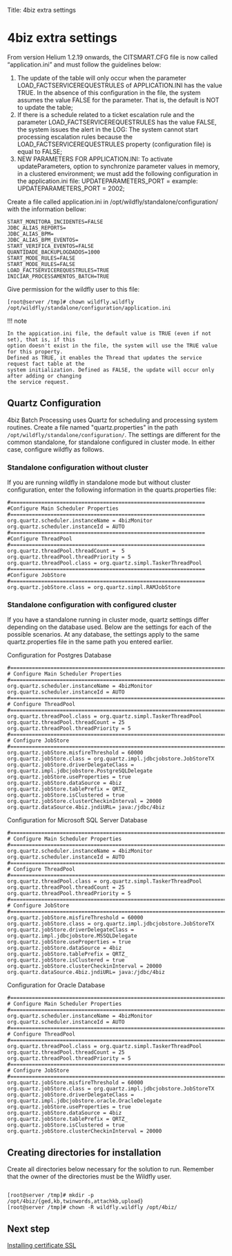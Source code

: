 Title: 4biz extra settings

# 4biz extra settings

From version Helium 1.2.19 onwards, the CITSMART.CFG file is now called “application.ini” and must follow the guidelines below:  

1. The update of the table will only occur when the parameter LOAD_FACTSERVICEREQUESTRULES of APPLICATION.INI has the value TRUE. In the absence of this configuration in the file, the system assumes the value FALSE for the parameter. That is, the default is NOT to update the table;  
2. If there is a schedule related to a ticket escalation rule and the parameter LOAD_FACTSERVICEREQUESTRULES has the value FALSE, the system issues the alert in the LOG: The system cannot start processing escalation rules because the LOAD_FACTSERVICEREQUESTRULES property (configuration file) is equal to FALSE;  
3. NEW PARAMETERS FOR APPLICATION.INI: To activate updateParameters, option to synchronize parameter values in memory, in a clustered environment; we must add the following configuration in the application.ini file: UPDATEPARAMETERS_PORT = <port number to be used> example: UPDATEPARAMETERS_PORT = 2002;


Create a file called application.ini in /opt/wildfly/standalone/configuration/ with the information bellow:

``` shell
START_MONITORA_INCIDENTES=FALSE
JDBC_ALIAS_REPORTS=
JDBC_ALIAS_BPM=
JDBC_ALIAS_BPM_EVENTOS=
START_VERIFICA_EVENTOS=FALSE
QUANTIDADE_BACKUPLOGDADOS=1000
START_MODE_RULES=FALSE
START_MODE_RULES=FALSE
LOAD_FACTSERVICEREQUESTRULES=TRUE
INICIAR_PROCESSAMENTOS_BATCH=TRUE
```

Give permission for the wildfly user to this file:

``` shell
[root@server /tmp]# chown wildfly.wildfly /opt/wildfly/standalone/configuration/application.ini
```

!!! note

	In the appication.ini file, the default value is TRUE (even if not set), that is, if this 
	option doesn't exist in the file, the system will use the TRUE value for this property. 
	Defined as TRUE, it enables the Thread that updates the service request fact table at the 
	system initialization. Defined as FALSE, the update will occur only after adding or changing 
	the service request.


## Quartz Configuration

4biz Batch Processing uses Quartz for scheduling and processing system routines. Create a 
file named "quartz.properties" in the path
`/opt/wildfly/standalone/configuration/`. The settings are different for the common standalone, 
for standalone configured in cluster mode. In either case, configure wildfly as follows.

### Standalone configuration without cluster

If you are running wildfly in standalone mode but without cluster configuration, enter the following information in the quarts.properties file:

``` shell
#===============================================================
#Configure Main Scheduler Properties
#===============================================================
org.quartz.scheduler.instanceName = 4bizMonitor
org.quartz.scheduler.instanceId = AUTO
#===============================================================
#Configure ThreadPool
#===============================================================
org.quartz.threadPool.threadCount =  5
org.quartz.threadPool.threadPriority = 5
org.quartz.threadPool.class = org.quartz.simpl.TaskerThreadPool
#===============================================================
#Configure JobStore
#===============================================================
org.quartz.jobStore.class = org.quartz.simpl.RAMJobStore
```

### Standalone configuration with configured cluster

If you have a standalone running in cluster mode, quartz settings differ depending on the database used. Below are the settings for each of the possible scenarios.
At any database, the settings apply to the same quartz.properties file in the same path you entered earlier.

Configuration for Postgres Database

``` shell
#============================================================================
# Configure Main Scheduler Properties
#============================================================================
org.quartz.scheduler.instanceName = 4bizMonitor
org.quartz.scheduler.instanceId = AUTO
#============================================================================
# Configure ThreadPool
#============================================================================
org.quartz.threadPool.class = org.quartz.simpl.TaskerThreadPool
org.quartz.threadPool.threadCount = 25
org.quartz.threadPool.threadPriority = 5
#============================================================================
# Configure JobStore
#============================================================================
org.quartz.jobStore.misfireThreshold = 60000
org.quartz.jobStore.class = org.quartz.impl.jdbcjobstore.JobStoreTX
org.quartz.jobStore.driverDelegateClass = org.quartz.impl.jdbcjobstore.PostgreSQLDelegate
org.quartz.jobStore.useProperties = true
org.quartz.jobStore.dataSource = 4biz
org.quartz.jobStore.tablePrefix = QRTZ_
org.quartz.jobStore.isClustered = true
org.quartz.jobStore.clusterCheckinInterval = 20000
org.quartz.dataSource.4biz.jndiURL= java:/jdbc/4biz
```

Configuration for Microsoft SQL Server Database

``` shell
#============================================================================
# Configure Main Scheduler Properties
#============================================================================
org.quartz.scheduler.instanceName = 4bizMonitor
org.quartz.scheduler.instanceId = AUTO
#============================================================================
# Configure ThreadPool
#============================================================================
org.quartz.threadPool.class = org.quartz.simpl.TaskerThreadPool
org.quartz.threadPool.threadCount = 25
org.quartz.threadPool.threadPriority = 5
#============================================================================
# Configure JobStore
#============================================================================
org.quartz.jobStore.misfireThreshold = 60000
org.quartz.jobStore.class = org.quartz.impl.jdbcjobstore.JobStoreTX
org.quartz.jobStore.driverDelegateClass = org.quartz.impl.jdbcjobstore.MSSQLDelegate
org.quartz.jobStore.useProperties = true
org.quartz.jobStore.dataSource = 4biz
org.quartz.jobStore.tablePrefix = QRTZ_
org.quartz.jobStore.isClustered = true
org.quartz.jobStore.clusterCheckinInterval = 20000
org.quartz.dataSource.4biz.jndiURL= java:/jdbc/4biz
```

Configuration for Oracle Database

``` shell
#============================================================================
# Configure Main Scheduler Properties
#============================================================================
org.quartz.scheduler.instanceName = 4bizMonitor
org.quartz.scheduler.instanceId = AUTO
#============================================================================
# Configure ThreadPool
#============================================================================
org.quartz.threadPool.class = org.quartz.simpl.TaskerThreadPool
org.quartz.threadPool.threadCount = 25
org.quartz.threadPool.threadPriority = 5
#============================================================================
# Configure JobStore
#============================================================================
org.quartz.jobStore.misfireThreshold = 60000
org.quartz.jobStore.class = org.quartz.impl.jdbcjobstore.JobStoreTX
org.quartz.jobStore.driverDelegateClass = org.quartz.impl.jdbcjobstore.oracle.OracleDelegate
org.quartz.jobStore.useProperties = true
org.quartz.jobStore.dataSource = 4biz
org.quartz.jobStore.tablePrefix = QRTZ_
org.quartz.jobStore.isClustered = true
org.quartz.jobStore.clusterCheckinInterval = 20000
```

## Creating directories for installation

Create all directories below necessary for the solution to run. Remember that the owner of the directories must be the Wildfly user.

``` shell

[root@server /tmp]# mkdir -p /opt/4biz/{ged,kb,twinwords,attachkb,upload}
[root@server /tmp]# chown -R wildfly.wildfly /opt/4biz/

```

## Next step

[Installing certificate SSL][1]

[1]:/en-us/4biz-helium/get-started/installation-and-upgrade/perform-installation/install-certificate.html
